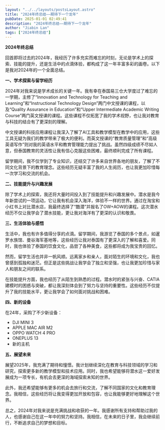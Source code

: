 ```yaml
---
layout: "../../layouts/postsLayout.astro"
title: "2024年终总结——期待下一个龙年"
pubDate: 2025-01-01 02:49:41
description: "2024年终总结——期待下一个龙年"
author: "Jiabin Lan"
tags: ["2024年终总结"]
---
```


**2024年终总结**

回首即将过去的2024年，我经历了许多充实而难忘的时刻，无论是学术上的探索、技能的提升，还是生活中的点滴体验，都构成了这一年丰富多彩的画卷。以下是我对2024年的一个全面总结。

**一、学术探索与留学经历**

2024年对我来说是学术成长的关键一年。我有幸在泰国易三仓大学度过了难忘的一学期，主修了“Innovation and Technology for Teaching and Learning”和“Instructional Technology Design”两门中文授课的课程，以及“Quality Assurance in Education”和“Upper Intermediate Academic Writing Course”两门英文授课的课程。这些课程不仅拓宽了我的学术视野，也让我对教育与科技的结合有了更深刻的理解。

中文授课的科技应用课程让我深入了解了AI工具和教学模型在教学中的应用，这些工具无疑为我们的教学带来了极大的便利。而英文授课的“教育质量管理”和“高级英语写作”则对我的英语水平和教育管理能力提出了挑战。虽然四级成绩不尽如人意，但泰国教育的灵活性让我有信心克服这些困难，最终顺利完成了所有课程。

留学期间，我不仅学到了专业知识，还结交了许多来自世界各地的朋友，了解了不同文化背景下的教育理念。这些经历无疑丰富了我的人生阅历，也让我更加珍惜每一次学习和交流的机会。

**二、技能提升与兴趣发展**

除了学术上的探索，我还将大量时间投入到了技能提升和兴趣发展中。潜水是我今年新尝试的一项运动，它让我有机会深入海洋，体验不一样的世界。通过在淘宝和小红书上对比潜水店，我最终选择了“酷潜”并报名了OW+AOW的课程。这次潜水经历不仅让我学会了潜水技能，更让我对海洋有了更深的认识和敬畏。

**三、生活体验与感悟**

生活中，我也有许多值得分享的点滴。留学期间，我游览了泰国的多个景点，如暹罗水族馆、曼谷海军基地等，这些经历让我对泰国有了更深入的了解和喜爱。同时，我也体验了泰国的饮食文化，品尝了各种美食，这些都将成为我宝贵的回忆。

然而，留学生活也并非一帆风顺。远离家乡和亲人，面对陌生的环境和文化，我也曾感到孤独和迷茫。但正是这些挑战让我学会了独立和坚强，也让我更加珍惜与家人和朋友之间的联系。

在技能提升方面，我也经历了从陌生到熟悉的过程。潜水时的紧张与兴奋、CATIA建模时的困惑与突破，都让我深刻体会到了努力与坚持的重要性。这些经历不仅提升了我的技能水平，更让我学会了如何面对挑战和困难。

**四、新的设备**

在24年，采购了不少新设备：
- DJI MINI 3
- APPLE MAC AIR M2
- OPPO WATCH 4 PRO
- ONEPLUS 13
- 新的主机

**五、展望未来**

展望2025年，我充满了期待和憧憬。我计划继续深化在教育与科技领域的学习和研究，探索更多新的教学模型和技术应用。同时，我也希望能够将潜水这一爱好发展成为一项专长，有机会去更深的海域探索未知的世界。

此外，我还希望能够有更多的机会去旅行和交流，了解不同国家的文化和教育理念。我相信，这些经历将让我变得更加开放和包容，也让我能够更好地理解这个世界。

总之，2024年对我来说是充满挑战和收获的一年。我感谢所有支持和帮助过我的人，也感谢自己在这一年中的努力和坚持。我相信，在未来的日子里，我会继续前行，不断追求自己的梦想和目标。